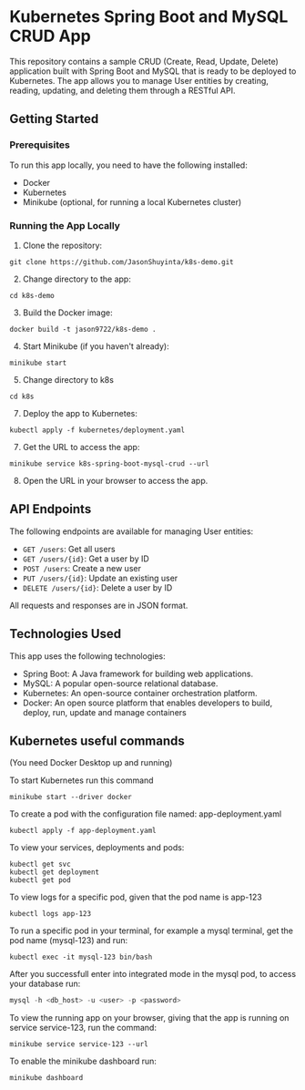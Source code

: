 # Kubernetes Spring Boot and MySQL CRUD App

This repository contains a sample CRUD (Create, Read, Update, Delete) application built with Spring Boot and MySQL that is ready to be deployed to Kubernetes. The app allows you to manage User entities by creating, reading, updating, and deleting them through a RESTful API.

## Getting Started

### Prerequisites

To run this app locally, you need to have the following installed:

- Docker
- Kubernetes
- Minikube (optional, for running a local Kubernetes cluster)

### Running the App Locally

1. Clone the repository:

```shell
git clone https://github.com/JasonShuyinta/k8s-demo.git
```
2. Change directory to the app:

```shell
cd k8s-demo
```
3. Build the Docker image:
```shell
docker build -t jason9722/k8s-demo .
```
4. Start Minikube (if you haven't already):

```shell
minikube start
```

5. Change directory to k8s
```shell
cd k8s
```

7. Deploy the app to Kubernetes:

```shell
kubectl apply -f kubernetes/deployment.yaml
```
7. Get the URL to access the app:
```shell
minikube service k8s-spring-boot-mysql-crud --url
```

8. Open the URL in your browser to access the app.

## API Endpoints

The following endpoints are available for managing User entities:

- `GET /users`: Get all users
- `GET /users/{id}`: Get a user by ID
- `POST /users`: Create a new user
- `PUT /users/{id}`: Update an existing user
- `DELETE /users/{id}`: Delete a user by ID

All requests and responses are in JSON format.

## Technologies Used

This app uses the following technologies:

- Spring Boot: A Java framework for building web applications.
- MySQL: A popular open-source relational database.
- Kubernetes: An open-source container orchestration platform.
- Docker: An open source platform that enables developers to build, deploy, run, update and manage containers


## Kubernetes useful commands
(You need Docker Desktop up and running)

To start Kubernetes run this command
```shell
minikube start --driver docker
```
To create a pod with the configuration file named: app-deployment.yaml
```shell
kubectl apply -f app-deployment.yaml
```

To view your services, deployments and pods:

```shell
kubectl get svc
kubectl get deployment
kubectl get pod
```

To view logs for a specific pod, given that the pod name is app-123

```shell
kubectl logs app-123
```

To run a specific pod in your terminal, for example a mysql terminal, get the pod name (mysql-123) and run:

```shell
kubectl exec -it mysql-123 bin/bash
```

After you successfull enter into integrated mode in the mysql pod, to access your database run:
```powershell
mysql -h <db_host> -u <user> -p <password> 
```

To view the running app on your browser, giving that the app is running on service service-123, run the command:

```shell
minikube service service-123 --url
```

To enable the minikube dashboard run:

```shell
minikube dashboard
```




